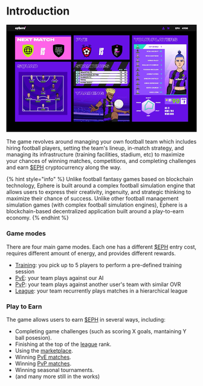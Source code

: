 # Introduction

![Game central screen](<../.gitbook/assets/Ephere-UI Animation Test (1).gif>)

The game revolves around managing your own football team which includes hiring football players, setting the team's lineup, in-match strategy, and managing its infrastructure (training facilities, stadium, etc) to maximize your chances of winning matches, competitions, and completing challenges and earn [$EPH](../economy/usdeph.md) cryptocurrency along the way.

{% hint style="info" %}
Unlike football fantasy games based on blockchain technology, Ephere is built around a complex football simulation engine that allows users to express their creativity, ingenuity, and strategic thinking to maximize their chance of success. Unlike other football management simulation games (with complex football simulation engines), Ephere is a blockchain-based decentralized application built around a play-to-earn economy.
{% endhint %}

### Game modes

There are four main game modes. Each one has a different [$EPH](../economy/usdeph.md) entry cost, requires different amount of energy, and provides different rewards.

* [Training](training.md): you pick up to 5 players to perform a pre-defined training session
* [PvE](pve.md): your team plays against our AI
* [PvP](pvp.md): your team plays against another user's team with similar OVR
* [League](league.md): your team recurrently plays matches in a hierarchical league

### Play to Earn

The game allows users to earn [$EPH](../economy/usdeph.md) in several ways, including:

* Completing game challenges (such as scoring X goals, mantaining Y ball posesion).
* Finishing at the top of the [league](league.md) rank.
* Using the [marketplace](broken-reference/).
* Winning [PvE matches](pve.md).
* Winning [PvP matches](pvp.md).
* Winning seasonal tournaments.
* (and many more still in the works)
